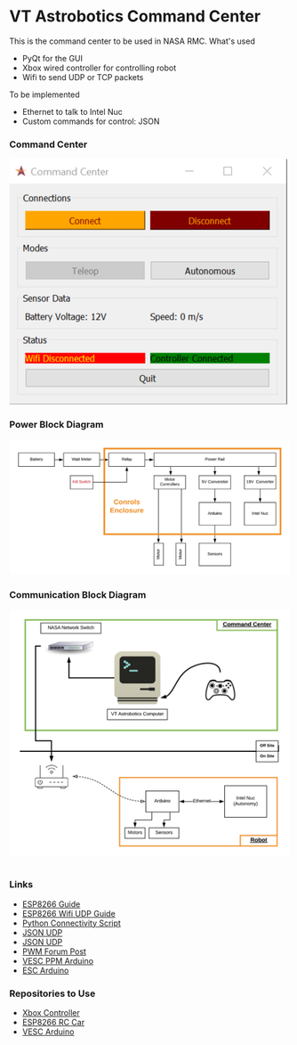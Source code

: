 # VT Astrobotics Command Center

This is the command center to be used in NASA RMC.
What's used
  - PyQt for the GUI
  - Xbox wired controller for controlling robot
  - Wifi to send UDP or TCP packets

To be implemented
  - Ethernet to talk to Intel Nuc
  - Custom commands for control: JSON

### Command Center

![Command Center](command_center.png)

### Power Block Diagram
![Power Block Diagram](PowerBlockDiagram.png)

### Communication Block Diagram
![Communication Block Diagram](CommunicationBlockDiagram.png)
```cpp

```

### Links
  - [ESP8266 Guide](https://learn.adafruit.com/adafruit-feather-huzzah-esp8266/using-arduino-ide)
  - [ESP8266 Wifi UDP Guide](https://arduino-esp8266.readthedocs.io/en/latest/esp8266wifi/udp-examples.html
)
  - [Python Connectivity Script](http://johnallen.us/?p=236)
  - [JSON UDP](https://arduinojson.org/v5/example/udp-beacon/)
  - [JSON UDP](https://randomnerdtutorials.com/decoding-and-encoding-json-with-arduino-or-esp8266/)
  - [PWM Forum Post](https://arduino.stackexchange.com/questions/421/generating-pwm-signal-1-2-ms-333-hz
)
  - [VESC PPM Arduino](https://www.electric-skateboard.builders/t/rc-servo-ppm-controller-with-arduino/28581)
  - [ESC Arduino](https://forum.arduino.cc/index.php?topic=270309.0)

### Repositories to Use
  - [Xbox Controller](https://github.com/FRC4564/Xbox)
  - [ESP8266 RC Car](https://github.com/indrekots/esp8266-rc-car-controller)
  - [VESC Arduino](https://github.com/shusain/eskatecontroller/)
